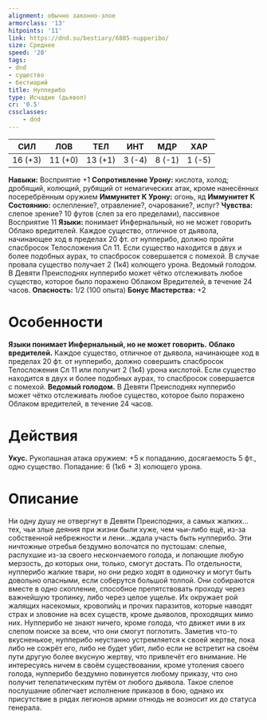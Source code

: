 ```yaml
---
alignment: обычно законно-злое
armorclass: '13'
hitpoints: '11'
link: https://dnd.su/bestiary/6885-nupperibo/
size: Среднее
speed: '20'
tags:
- dnd
- существо
- бестиарий
title: Нупперибо
type: Исчадие (дьявол)
cr: '0.5'
cssclasses:
    - dnd
---
```



| СИЛ | ЛОВ | ТЕЛ | ИНТ | МДР | ХАР |
|---|---|---|---|---|---|
| 16 (+3) | 11 (+0) | 13 (+1) | 3 (-4) | 8 (-1) | 1 (-5) |
**Навыки:** Восприятие +1
**Сопротивление Урону:** кислота, холод; дробящий, колющий, рубящий от немагических атак, кроме нанесённых посеребрённым оружием
**Иммунитет К Урону:** огонь, яд
**Иммунитет К Состоянию:** ослепление?, отравление?, очарование?, испуг?
**Чувства:** слепое зрение? 10 футов (слеп за его пределами), пассивное Восприятие 11
**Языки:** понимает Инфернальный, но не может говорить
Облако вредителей. Каждое существо, отличное от дьявола, начинающее ход в пределах 20 фт. от нупперибо, должно пройти спасбросок Телосложения Сл 11. Если существо находится в двух и более подобных аурах, то спасбросок совершается с помехой. В случае провала существо получает 2 (1к4) колющего урона.
Ведомый голодом. В Девяти Преисподнях нупперибо может чётко отслеживать любое существо, которое было поражено Облаком Вредителей, в течение 24 часов.
**Опасность:** 1/2 (100 опыта)
**Бонус Мастерства:** +2


# Особенности
**Языки понимает Инфернальный, но не может говорить.** 
**Облако вредителей.** Каждое существо, отличное от дьявола, начинающее ход в пределах 20 фт. от нупперибо, должно совершить спасбросок Телосложения Сл 11 или получит 2 (1к4) урона кислотой. Если существо находится в двух и более подобных аурах, то спасбросок совершается с помехой.
**Ведомый голодом.** В Девяти Преисподнях нупперибо может чётко отслеживать любое существо, которое было поражено Облаком вредителей, в течение 24 часов.


# Действия
**Укус.** Рукопашная атака оружием: +5 к попаданию, досягаемость 5 фт., одно существо. Попадание: 6 (1к6 + 3) колющего урона.


# Описание
Ни одну душу не отвергнут в Девяти Преисподних, а самых жалких…тех, чьи злые деяния при жизни были хуже, чем чьи-либо ещё, из-за собственной небрежности и лени…ждала участь быть нупперибо. Эти ничтожные отребья бездумно волочатся по пустошам: слепые, распухшие из-за своего нескончаемого голода, и лопающие любую мерзость, до которых они, только, смогут достать. По отдельности, нупперибо жалкие твари, но они редко ходят в одиночку и могут быть довольно опасными, если соберутся большой толпой. Они собираются вместе в одно скопление, способное препятствовать проходу через важнейшую тропинку, либо через целое ущелье. Их окружает рой жалящих насекомых, кровопийц и прочих паразитов, которые наводят страх и зловоние на всех существ, кроме дьяволов, проходящих мимо них. Нупперибо не знают ничего, кроме голода, что движет ими в их слепом поиске за всем, что они смогут поглотить. Заметив что-то вкусненькое, нупперибо неустанно устремляется к своей жертве, пока либо не сожрёт его, либо не будет убит, либо если не встретит на своём пути другую более вкусную жертву, что привлечёт его внимание. Не интересуясь ничем в своём существовании, кроме утоления своего голода, нупперибо бездумно повинуется любому приказу, что оно получит телепатическим путём от любого дьявола. Такое слепое послушание облегчает исполнение приказов в бою, однако их присутствие в рядах легионов армии отнюдь не возносит их до статуса генерала.